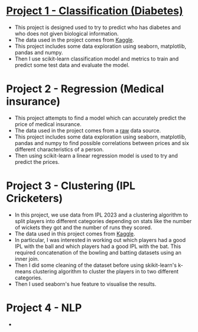 # [Project 1 - Classification (Diabetes)](https://github.com/lcwhite29/Project-Classification)
- This project is designed used to try to predict who has diabetes and who does not given biological information.
- The data used in the project comes from [Kaggle](https://www.kaggle.com/datasets/ashishkumarjayswal/diabetes-dataset?resource=download).
- This project includes some data exploration using seaborn, matplotlib, pandas and numpy.
- Then I use scikit-learn classification model and metrics to train and predict some test data and evaluate the model.

# Project 2 - Regression (Medical insurance)
- This project attempts to find a model which can accurately predict the price of medical insurance.
- The data used in the project comes from a [raw](https://raw.githubusercontent.com/stedy/Machine-Learning-with-R-datasets/master/insurance.csv) data source.
- This project includes some data exploration using seaborn, matplotlib, pandas and numpy to find possible correlations between prices and six different characteristics of a person.
- Then using scikit-learn a linear regression model is used to try and predict the prices.

# Project 3 - Clustering (IPL Cricketers)
- In this project, we use data from IPL 2023 and a clustering algorithm to split players into different categories depending on stats like the number of wickets they got and the number of runs they scored.
- The data used in this project comes from [Kaggle](https://www.kaggle.com/datasets/purnend26/ipl-2023-dataset).
- In particular, I was interested in working out which players had a good IPL with the ball and which players had a good IPL with the bat. This required concatenation of the bowling and batting datasets using an inner join.
- Then I did some cleaning of the dataset before using skikit-learn's k-means clustering algorithm to cluster the players in to two different categories.
- Then I used seaborn's hue feature to visualise the results.

# Project 4 - NLP
-
